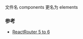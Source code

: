 文件名 components 更名为 elements

### 参考

- [ReactRouter 5 to 6](https://reactrouter.com/docs/en/v6/upgrading/v5)
